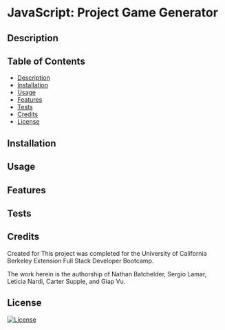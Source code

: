 # JavaScript: Project Game Generator 

  ## Description
  
  
  ## Table of Contents
  * [Description](#description)
  * [Installation](#install)
  * [Usage](#usage)
  * [Features](#features)
  * [Tests](#tests)
  * [Credits](#credits)
  * [License](#license)
  
  ## Installation
 

  ## Usage
 

  ## Features
  
  
  ## Tests
  

  ## Credits
  Created for This project was completed for the University of California Berkeley Extension Full Stack Developer Bootcamp.
  
  The work herein is the authorship of Nathan Batchelder, Sergio Lamar, Leticia Nardi, Carter Supple, and Giap Vu.
  
  ## License
  
  [![License](https://img.shields.io/badge/license-MIT-blue)](https://choosealicense.com/licenses/mit/)
  
